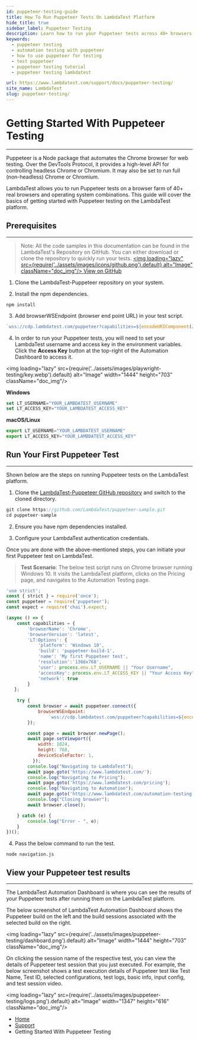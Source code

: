 ```yaml
---
id: puppeteer-testing-guide
title: How To Run Puppeteer Tests On LambdaTest Platform
hide_title: true
sidebar_label: Puppeteer Testing
description: Learn how to run your Puppeteer tests across 40+ browsers and operating systems on the LambdaTest automation platform
keywords:
  - puppeteer testing
  - automation testing with puppeteer
  - how to use puppeteer for testing
  - test puppeteer
  - puppeteer testing tutorial
  - puppeteer testing lambdatest

url: https://www.lambdatest.com/support/docs/puppeteer-testing/
site_name: LambdaTest
slug: puppeteer-testing/
---
```

<script type="application/ld+json"
      dangerouslySetInnerHTML={{ __html: JSON.stringify({
       "@context": "https://schema.org",
        "@type": "BreadcrumbList",
        "itemListElement": [{
          "@type": "ListItem",
          "position": 1,
          "name": "LambdaTest",
          "item": "https://www.lambdatest.com"
        },{
          "@type": "ListItem",
          "position": 2,
          "name": "Support",
          "item": "https://www.lambdatest.com/support/docs/"
        },{
          "@type": "ListItem",
          "position": 3,
          "name": "Getting Started With Puppeteer Testing",
          "item": "https://www.lambdatest.com/support/docs/puppeteer-testing/"
        }]
      })
    }}
></script>

# Getting Started With Puppeteer Testing
* * *
Puppeteer is a Node package that automates the Chrome browser for web testing. Over the DevTools Protocol, it provides a high-level API for controlling headless Chrome or Chromium. It may also be set to run full (non-headless) Chrome or Chromium.

LambdaTest allows you to run Puppeteer tests on a browser farm of 40+ real browsers and operating system combinations. This guide will cover the basics of getting started with Puppeteer testing on the LambdaTest platform.

## Prerequisites
***

>Note: All the code samples in this documentation can be found in the LambdaTest's Repository on GitHub. You can either download or clone the repository to quickly run your tests.
<a href="https://github.com/LambdaTest/puppeteer-sample" className="github__anchor"><img loading="lazy" src={require('../assets/images/icons/github.png').default} alt="Image"  className="doc_img"/> View on GitHub</a>

1. Clone the LambdaTest-Puppeteer repository on your system.

2. Install the npm dependencies.

```
npm install
```

3. Add browserWSEndpoint (browser end point URL) in your test script.

```js
`wss://cdp.lambdatest.com/puppeteer?capabilities=${encodeURIComponent(JSON.stringify(capabilities))}`
```

4. In order to run your Puppeteer tests, you will need to set your LambdaTest username and access key in the environment variables. Click the **Access Key** button at the top-right of the Automation Dashboard to access it.

<img loading="lazy" src={require('../assets/images/playwright-testing/key.webp').default} alt="Image" width="1444" height="703"  className="doc_img"/>


**Windows**

```js
set LT_USERNAME="YOUR_LAMBDATEST_USERNAME"
set LT_ACCESS_KEY="YOUR_LAMBDATEST_ACCESS_KEY"
```

**macOS/Linux**

```js
export LT_USERNAME="YOUR_LAMBDATEST_USERNAME"
export LT_ACCESS_KEY="YOUR_LAMBDATEST_ACCESS_KEY"
```

## Run Your First Puppeteer Test
* * *

Shown below are the steps on running Puppeteer tests on the LambdaTest platform. 

1. Clone the [LambdaTest-Puppeteer GitHub repository](https://github.com/LambdaTest/puppeteer-sample) and switch to the cloned directory.

```js
git clone https://github.com/LambdaTest/puppeteer-sample.git
cd puppeteer-sample
```

2. Ensure you have npm dependencies installed. 

3. Configure your LambdaTest authentication credentials.

Once you are done with the above-mentioned steps, you can initiate your first Puppeteer test on LambdaTest. 

>**Test Scenario**: The below test script runs on Chrome browser running Windows 10. It visits the LambdaTest platform, clicks on the Pricing page, and navigates to the Automation Testing page.

```js
'use strict';
const { strict } = require('once');
const puppeteer = require('puppeteer');
const expect = require('chai').expect;

(async () => {    
    const capabilities = {
        'browserName': 'Chrome',
        'browserVersion': 'latest',
        'LT:Options': {
            'platform': 'Windows 10',
            'build': 'puppeteer-build-1',
            'name': 'My first Puppeteer test',
            'resolution':'1366x768',
            'user': process.env.LT_USERNAME || "Your Username",
            'accessKey': process.env.LT_ACCESS_KEY || "Your Access Key",,
            'network': true
        }
   };
    
    try {
        const browser = await puppeteer.connect({
            browserWSEndpoint:
                `wss://cdp.lambdatest.com/puppeteer?capabilities=${encodeURIComponent(JSON.stringify(capabilities))}`,
        });

        const page = await browser.newPage();
        await page.setViewport({
            width: 1024,
            height: 768,
            deviceScaleFactor: 1,
          });
        console.log("Navigating to LambdaTest");
        await page.goto('https://www.lambdatest.com/');
        console.log("Navigating to Pricing");
        await page.goto('https://www.lambdatest.com/pricing');
        console.log("Navigating to Automation");
        await page.goto('https://www.lambdatest.com/automation-testing');
        console.log("Closing browser");
        await browser.close();

    } catch (e) {
        console.log("Error - ", e);
    }
})();
```

4. Pass the below command to run the test.

```
node navigation.js
```

## View your Puppeteer test results
***

The LambdaTest Automation Dashboard is where you can see the results of your Puppeteer tests after running them on the LambdaTest platform. 

The below screenshot of LambdaTest Automation Dashboard shows the Puppeteer build on the left and the build sessions associated with the selected build on the right.

<img loading="lazy" src={require('../assets/images/puppeteer-testing/dashboard.png').default} alt="Image" width="1444" height="703"  className="doc_img"/>

On clicking the session name of the respective test, you can view the details of Puppeteer test session that you just executed. For example, the below screenshot shows a test execution details of Puppeteer test like Test Name, Test ID, selected configurations, test logs, basic info, input config, and test session video. 

<img loading="lazy" src={require('../assets/images/puppeteer-testing/logs.png').default} alt="Image" width="1347" height="616"  className="doc_img"/>

<nav aria-label="breadcrumbs">
  <ul className="breadcrumbs">
    <li className="breadcrumbs__item">
      <a className="breadcrumbs__link" href="https://www.lambdatest.com">
        Home
      </a>
    </li>
    <li className="breadcrumbs__item">
      <a className="breadcrumbs__link" target="_self" href="https://www.lambdatest.com/support/docs/">
        Support
      </a>
    </li>
    <li className="breadcrumbs__item breadcrumbs__item--active">
      <span className="breadcrumbs__link">
        Getting Started With Puppeteer Testing
      </span>
    </li>
  </ul>
</nav>